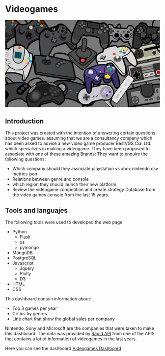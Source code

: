 # Videogames

[![](img/games.jpg)]()     

## Introduction

This project was created with the intention of answering certain questions about video games.
assuming that we are a consultancy company which has been asked to advise a new video game producer BestVGS Cia. Ltd. which specializes in making a videogame. They have been proposed to associate with one of these amazing Brands: They want to enquire the following questions:

- Which company should they associate playstation vs xbox nintendo csv metrics json
- Relations between genre and console
- which región they should launch their new platform
- Review the videogame competition and créate strategy Database from the video games console from the last 15 years. 

## Tools and languajes

The following tools were used to developed the web page
+ Python
  + Flask
  + os
  + pymongo
+ MongoDB
+ PostgreSQL
+ Javascript
  + Jquery
  + Plotly
  + D3
+ HTML
+ CSS

This dashboard contain information about: 

- Top 3 games per year
- Critics by genres
- Line chart that show the global sales per company

Nintendo, Sony and Microsoft are the companies that were taken to make this dashboard. The data was provided by [Rapid API](https://rapidapi.com/marketplace "API") from one of the APIS that contains a lot of information of videogames in the last years.





Here you can see the dashboard
[Videogames Dashboard](https://pclj-videogames.herokuapp.com "PCLJ Consultancy Group")
